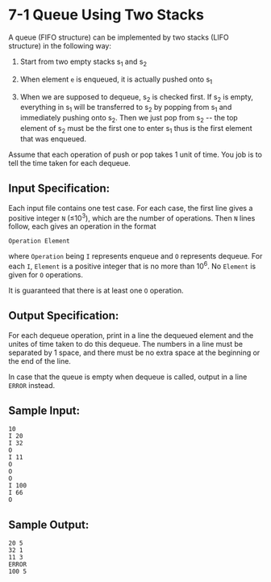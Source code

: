 # 7-1 Queue Using Two Stacks
A queue (FIFO structure) can be implemented by two stacks (LIFO structure) in the following way:

1. Start from two empty stacks s<sub>1</sub> and s<sub>2</sub>

2. When element `e` is enqueued, it is actually pushed onto s<sub>1</sub>

3. When we are supposed to dequeue, s<sub>2</sub> is checked first. If s<sub>2</sub> is empty, everything in s<sub>1</sub> will be transferred to s<sub>2</sub> by popping from s<sub>1</sub> and immediately pushing onto s<sub>2</sub>. Then we just pop from s<sub>2</sub> -- the top element of s<sub>2</sub> must be the first one to enter s<sub>1</sub> thus is the first element that was enqueued.

Assume that each operation of push or pop takes 1 unit of time. You job is to tell the time taken for each dequeue.
## Input Specification:
Each input file contains one test case. For each case, the first line gives a positive integer `N` (≤10<sup>3</sup>), which are the number of operations. Then `N` lines follow, each gives an operation in the format
```
Operation Element
```
where `Operation` being `I` represents enqueue and `O` represents dequeue. For each `I`, `Element` is a positive integer that is no more than 10<sup>6</sup>. No `Element` is given for `O` operations.

It is guaranteed that there is at least one `O` operation.
## Output Specification:
For each dequeue operation, print in a line the dequeued element and the unites of time taken to do this dequeue. The numbers in a line must be separated by 1 space, and there must be no extra space at the beginning or the end of the line.

In case that the queue is empty when dequeue is called, output in a line `ERROR` instead.
## Sample Input:
```
10
I 20
I 32
O
I 11
O
O
O
I 100
I 66
O
```
## Sample Output:
```
20 5
32 1
11 3
ERROR
100 5
```
